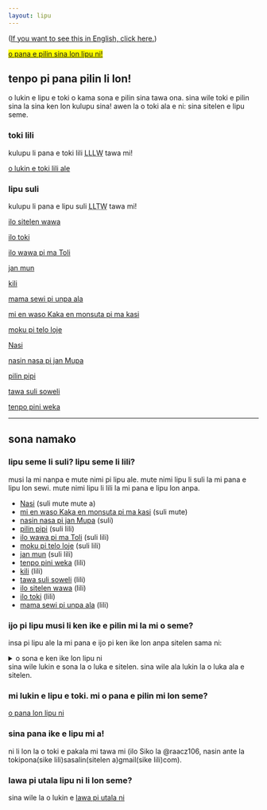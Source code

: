 ```yaml
---
layout: lipu
---
```


([If you want to see this in English, click here.](pana-pilin_en.md))


<mark><a href="https://docs.google.com/forms/d/e/1FAIpQLSdxnxTH5B7UWpn99X7Q91y21vXoGFCVunzkU_8GcaoVxldhcQ/viewform" target="blank">o pana e pilin sina lon lipu ni!</a></mark>


## tenpo pi pana pilin li lon!
o lukin e lipu e toki o kama sona e pilin sina tawa ona. sina wile toki e pilin sina la sina ken lon kulupu sina! awen la o toki ala e ni: sina sitelen e lipu seme. 

### toki lili

kulupu li pana e toki lili  <abbr title="16">LLLW</abbr> tawa mi!

[o lukin e toki lili ale](./toki-en-lipu/toki-lili.md)

### lipu suli

kulupu li pana e lipu suli <abbr title="13">LLTW</abbr> tawa mi!

[ilo sitelen wawa](toki-en-lipu/lipu-suli/ilo-sitelen-wawa.md) 

[ilo toki](toki-en-lipu/lipu-suli/ilo-toki.md) 

[ilo wawa pi ma Toli](toki-en-lipu/lipu-suli/ilo-wawa-pi-ma-Toli.md) 

[jan mun](toki-en-lipu/lipu-suli/jan-mun.md)

[kili](toki-en-lipu/lipu-suli/kili.md)

[mama sewi pi unpa ala](toki-en-lipu/lipu-suli/mama-pi-unpa-ala.md) 

[mi en waso Kaka en monsuta pi ma kasi](toki-en-lipu/lipu-suli/mi-en-waso-Kaka.md) 

[moku pi telo loje](toki-en-lipu/lipu-suli/moku-pi-telo-loje.md) 

[Nasi](toki-en-lipu/lipu-suli/nasi.md) 

[nasin nasa pi jan Mupa](toki-en-lipu/lipu-suli/nasin-nasa-Mupa.md) 

[pilin pipi](toki-en-lipu/lipu-suli/pilin-pipi.md) 

[tawa suli soweli](toki-en-lipu/lipu-suli/tawa-suli-soweli.md) 

[tenpo pini weka](toki-en-lipu/lipu-suli/tenpo-pini-weka.md) 

***

## sona namako

### lipu seme li suli? lipu seme li lili?
musi la mi nanpa e mute nimi pi lipu ale. mute nimi lipu li suli la mi pana e lipu lon sewi. mute nimi lipu li lili la mi pana e lipu lon anpa. 

- [Nasi](toki-en-lipu/lipu-suli/nasi.md) (suli mute mute a)
- [mi en waso Kaka en monsuta pi ma kasi](toki-en-lipu/lipu-suli/mi-en-waso-Kaka.md) (suli mute)
- [nasin nasa pi jan Mupa](toki-en-lipu/lipu-suli/nasin-nasa-Mupa.md) (suli)
- [pilin pipi](toki-en-lipu/lipu-suli/pilin-pipi.md) (suli lili)
- [ilo wawa pi ma Toli](toki-en-lipu/lipu-suli/ilo-wawa-pi-ma-Toli.md) (suli lili)
- [moku pi telo loje](toki-en-lipu/lipu-suli/moku-pi-telo-loje.md) (suli lili)
- [jan mun](toki-en-lipu/lipu-suli/jan-mun.md) (suli lili)
- [tenpo pini weka](toki-en-lipu/lipu-suli/tenpo-pini-weka.md) (lili) 
- [kili](toki-en-lipu/lipu-suli/kili.md) (lili)
- [tawa suli soweli](toki-en-lipu/lipu-suli/tawa-suli-soweli.md) (lili)
- [ilo sitelen wawa](toki-en-lipu/lipu-suli/ilo-sitelen-wawa.md) (lili)
- [ilo toki](toki-en-lipu/lipu-suli/ilo-toki.md) (lili)
- [mama sewi pi unpa ala](toki-en-lipu/lipu-suli/mama-pi-unpa-ala.md) (lili)

### ijo pi lipu musi li ken ike e pilin mi la mi o seme?   
insa pi lipu ale la mi pana e ijo pi ken ike lon anpa sitelen sama ni:
<details>
  <summary>o sona e ken ike lon lipu ni</summary>
  <ul>
    <li>ike nanpa wan</li>
    <li>ike nanpa tu</li>
  </ul>
</details>
sina wile lukin e sona la o luka e sitelen. sina wile ala lukin la o luka ala e sitelen.

### mi lukin e lipu e toki. mi o pana e pilin mi lon seme?

[o pana lon lipu ni](https://docs.google.com/forms/d/e/1FAIpQLSdxnxTH5B7UWpn99X7Q91y21vXoGFCVunzkU_8GcaoVxldhcQ/viewform
)

### sina pana ike e lipu mi a!
ni li lon la o toki e pakala mi tawa mi (ilo Siko la @raacz106, nasin ante la tokipona(sike lili)sasalin(sitelen a)gmail(sike lili)com).

### lawa pi utala lipu ni li lon seme?
sina wile la o lukin e [lawa pi utala ni](/toki-en-lipu/lawa.md)

